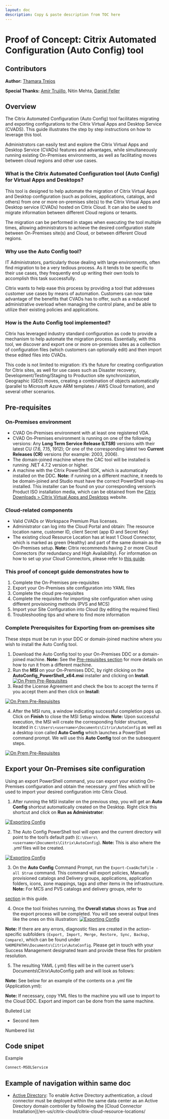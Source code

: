 ```yaml
---
layout: doc
description: Copy & paste description from TOC here
---
```

# Proof of Concept: Citrix Automated Configuration (Auto Config) tool

## Contributors

**Author:** [Thamara Trejos](linkedin.com/in/thamaratrejos/)

**Special Thanks:** [Amir Trujillo](linkedin.com/in/amirtrujillo), Nitin Mehta, [Daniel Feller](https://twitter.com/djfeller)

## Overview

The Citrix Automated Configuration (Auto Config) tool facilitates migrating and exporting configurations to the Citrix Virtual Apps and Desktop Service (CVADS). This guide illustrates the step by step instructions on how to leverage this tool.

Administrators can easily test and explore the Citrix Virtual Apps and Desktop Service (CVADs) features and advantages, while simultaneously running existing On-Premises environments, as well as facilitating moves between cloud regions and other use cases.

### What is the Citrix Automated Configuration tool (Auto Config) for Virtual Apps and Desktops?

This tool is designed to help automate the migration of Citrix Virtual Apps and Desktop configuration (such as policies, applications, catalogs, and others) from one or more on-premises site(s) to the Citrix Virtual Apps and Desktop service (CVADs) hosted on Citrix Cloud. It can also be used to migrate information between different Cloud regions or tenants.

The migration can be performed in stages when executing the tool multiple times, allowing administrators to achieve the desired configuration state between On-Premises site(s) and Cloud, or between different Cloud regions.

### Why use the Auto Config tool?

IT Administrators, particularly those dealing with large environments, often find migration to be a very tedious process. As it tends to be specific to their use cases, they frequently end up writing their own tools to accomplish this task successfully.

Citrix wants to help ease this process by providing a tool that addresses customer use cases by means of automation. Customers can now take advantage of the benefits that CVADs has to offer, such as a reduced administrative overload when managing the control plane, and be able to utilize their existing policies and applications.

### How is the Auto Config tool implemented?

Citrix has leveraged industry standard configuration as code to provide a mechanism to help automate the migration process. Essentially, with this tool, we discover and export one or more on-premises sites as a collection of configuration files (which customers can optionally edit) and then import these edited files into CVADs.

This code is not limited to migration: it’s the future for creating configuration for Citrix sites, as well for use cases such as Disaster recovery, Development/Testing/Staging to Production site synchronization, Geographic (GEO) moves, creating a combination of objects automatically (parallel to Microsoft Azure ARM templates / AWS Cloud formation), and several other scenarios.

## Pre-requisites

### On-Premises environment

*  CVAD On-Premises environment with at least one registered VDA.
*  CVAD On-Premises environment is running on one of the following versions: Any **Long Term Service Release (LTSR)** versions with their latest CU (7.6, 7.15, 1912); Or one of the corresponding latest two **Current Releases (CR)** versions (for example: 2003, 2006).
*  The domain-joined machine where the CAC tool will be installed is running .NET 4.7.2 version or higher.
*  A machine with the Citrix PowerShell SDK, which is automatically installed on the DDC. **Note:** if running on a different machine, it needs to be domain-joined and Studio must have the correct PowerShell snap-ins installed. This installer can be found on your corresponding version’s Product ISO installation media, which can be obtained from the [Citrix Downloads > Citrix Virtual Apps and Desktops](https://www.citrix.com/downloads/citrix-virtual-apps-and-desktops/) website.

### Cloud-related components

*  Valid CVADs or Workspace Premium Plus licenses.
*  Administrator can log into the Cloud Portal and obtain: The resource location name, customer ID, client Secret (app ID and Secret Key)
*  The existing cloud Resource Location has at least 1 Cloud Connector, which is marked as green (Healthy) and part of the same domain as the On-Premises setup. **Note:** Citrix recommends having 2 or more Cloud Connectors (for redundancy and High Availability). For information on how to set up your Cloud Connectors, please refer to [this guide]([https://docs.citrix.com/en-us/tech-zone/learn/poc-guides/cvads.html).

### This proof of concept guide demonstrates how to

1.  Complete the On-Premises pre-requisites
2.  Export your On-Premises site configuration into YAML files
3.  Complete the cloud pre-requisites
4.  Complete the requisites for importing site configuration when using different provisioning methods (PVS and MCS)
5.  Import your Site Configuration into Cloud (by editing the required files)
6.  Troubleshooting tips and where to find more information

### Complete Prerequisites for Exporting from on-premises site

These steps must be run in your DDC or domain-joined machine where you wish to install the Auto Config tool.

1.  Download the Auto Config tool to your On-Premises DDC or a domain-joined machine. **Note:** See the [Pre-requisites section](/en-us/tech-zone/learn/poc-guides/citrix-automated-configuration.html##pre-requisites) for more details on how to run it from a different machine.
2.  Run the **MSI** on your On-Premises DDC, by right clicking on the **AutoConfig_PowerShell_x64.msi** installer and clicking on **Install**.
[![On Prem Pre-Requisites](/en-us/tech-zone/learn/media/poc-guides_citrix-automated-configuration_on-prem-pre-requisites-001.png)](/en-us/tech-zone/learn/media/poc-guides_citrix-automated-configuration_on-prem-pre-requisites-001.png)
3.  Read the License Agreement and check the box to accept the terms if you accept them and then click on **Install**:

[![On Prem Pre-Requisites](/en-us/tech-zone/learn/media/poc-guides_citrix-automated-configuration_on-prem-pre-requisites-002.png)](/en-us/tech-zone/learn/media/poc-guides_citrix-automated-configuration_on-prem-pre-requisites-002.png)

4.  After the MSI runs, a window indicating successful completion pops up. Click on **Finish** to close the MSI Setup window. **Note:** Upon successful execution, the MSI will create the corresponding folder structure, located in ```C:\Users\<username>\Documents\Citrix\AutoConfig``` as well as a desktop icon called **Auto Config** which launches a PowerShell command prompt. We will use this **Auto Config** tool on the subsequent steps.

[![On Prem Pre-Requisites](/en-us/tech-zone/learn/media/poc-guides_citrix-automated-configuration_on-prem-pre-requisites-003.png)](/en-us/tech-zone/learn/media/poc-guides_citrix-automated-configuration_on-prem-pre-requisites-003.png)

## Export your On-Premises site configuration

Using an export PowerShell command, you can export your existing On-Premises configuration and obtain the necessary *.yml* files which will be used to import your desired configuration into Citrix Cloud.

1.  After running the MSI installer on the previous step, you will get an **Auto Config** shortcut automatically created on the Desktop. Right click this shortcut and click on **Run as Administrator**:

[![Exporting Config](/en-us/tech-zone/learn/media/poc-guides_citrix-automated-configuration_export-config-001.png)](/en-us/tech-zone/learn/media/poc-guides_citrix-automated-configuration_export-config-001.png)

2.	The Auto Config PowerShell tool will open and the current directory will point to the tool’s default path (```C:\Users\<username>\Documents\Citrix\AutoConfig```). **Note:** This is also where the *.yml* files will be created.

[![Exporting Config](/en-us/tech-zone/learn/media/poc-guides_citrix-automated-configuration_export-config-002.png)](/en-us/tech-zone/learn/media/poc-guides_citrix-automated-configuration_export-config-002.png)

3.	On the **Auto Config** Command Prompt, run the ```Export-CvadAcToFile -all $true``` command. This command will export policies, Manually provisioned catalogs and Delivery groups, applications, application folders, icons, zone mappings, tags and other items in the infrastructure.
**Note:** For MCS and PVS catalogs and delivery groups, refer to 

[ section](/en-us/tech-zone/learn/poc-guides/citrix-automated-configuration.html##) in this guide.
 
4.	Once the tool finishes running, the **Overall status** shows as **True** and the export process will be completed. You will see several output lines like the ones on this illustration:
[![Exporting Config](/en-us/tech-zone/learn/media/poc-guides_citrix-automated-configuration_export-config-003.png)](/en-us/tech-zone/learn/media/poc-guides_citrix-automated-configuration_export-config-003.png)

**Note:** If there are any  errors, diagnostic files are created in the action-specific subfolders ```(Export, Import, Merge, Restore, Sync, Backup, Compare)```, which can be found under ```%HOMEPATH%\Documents\Citrix\AutoConfig```. Please get in touch with your Success Management designated team and provide these files for problem resolution.

5.  The resulting YAML (.yml) files will be in the current user’s Documents\Citrix\AutoConfig path and will look as follows:
 

**Note:** See below for an example of the contents on a .yml file (Application.yml):


 

**Note:** If necessary, copy YML files to the machine you will use to import to the Cloud DDC. Export and import can be done from the same machine.


Bulleted List

*  Second item

Numbered list



## Code snipet

Example

```powershell
Connect-MSOLService
```

## Example of navigation within same doc

*  [Active Directory](/en-us/tech-zone/learn/tech-briefs/workspace-identity.html#active-directory): To enable Active Directory authentication, a cloud connector must be deployed within the same data center as an Active Directory domain controller by following the [Cloud Connector Installation](/en-us/citrix-cloud/citrix-cloud-resource-locations/